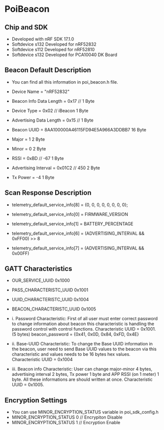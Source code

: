# PoiBeacon

## Chip and SDK

- Developed with nRF SDK 17.1.0
- Softdevice s132 Developed for nRF52832
- Softdevice s112 Developed for nRF52810
- Softdevice s132 Developed for PCA10040 DK Board

## Beacon Default Description

- You can find all this information in poi_beacon.h file.

- Device Name                    = "nRF52832"
- Beacon Info Data Length        =  0x17   //                          1 Byte
- Device Type                    =  0x02   //  iBeacon                 1  Byte
- Advertising Data Length        =  0x15   //                          1  Byte       
- Beacon UUID                    =  8AA100000A46115FD94E5A966A3DDBB7   16 Byte
- Major                          =  1                                  2  Byte
- Minor                          =  0                                  2  Byte
- RSSI                           =  0xBD   // -67                      1  Byte   
- Advertising Interval           =  0x01C2 // 450                      2  Byte
- Tx Power                       =  -4                                 1  Byte

## Scan Response Description

- telemetry_default_service_info[8]  = {0, 0, 0, 0, 0, 0, 0, 0};

- telemetry_default_service_info[0]  = FIRMWARE_VERSION
- telemetry_default_service_info[1]  = BATTERY_PERCENTAGE
- telemetry_default_service_info[6]  = (ADVERTISING_INTERVAL && 0xFF00) >> 8
- telemetry_default_service_info[7]  = (ADVERTISING_INTERVAL && 0x00FF)

## GATT Characteristics

- OUR_SERVICE_UUID            0x1000 
- PASS_CHARACTERISTC_UUID     0x1001 
- UUID_CHARACTERISTC_UUID     0x1004 
- BEACON_CHARACTERISTC_UUID   0x1005 

- i. Password Characteristic: First of all user must enter correct password to change  information about beacon this characteristic is handling the password control with control functions. Characteristic UUID = 0x1001. (5 bytes)
beacon_password  =  {0x41, 0x0D, 0x84, 0xFD, 0x4E}

- ii. Base-UUID Characteristic: To change the Base UUID information in the beacon, user need to send Base UUID values to the beacon via this characteristic and values needs to be 16 bytes hex values. Characteristic UUID = 0x1004

- iii. Beacon info Characteristic: User can change major-minor 4 bytes, advertising interval 2 bytes, Tx power 1 byte and APP RSSI (on 1 meter) 1 byte. All these informations are should written at once. Characteristic UUID = 0x1005.

## Encryption Settings

- You can use MINOR_ENCRYPTION_STATUS variable in poi_sdk_config.h
- MINOR_ENCRYPTION_STATUS  0  // Encrypiton Disable
- MINOR_ENCRYPTION_STATUS  1  // Encryption Enable
